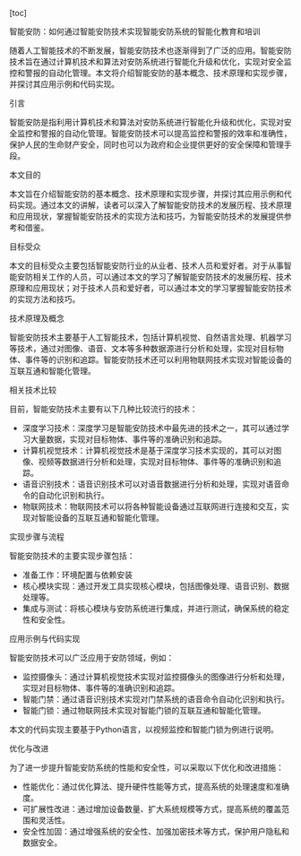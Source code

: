 
[toc]                    
                
                
智能安防：如何通过智能安防技术实现智能安防系统的智能化教育和培训

随着人工智能技术的不断发展，智能安防技术也逐渐得到了广泛的应用。智能安防技术旨在通过计算机技术和算法对安防系统进行智能化升级和优化，实现对安全监控和警报的自动化管理。本文将介绍智能安防的基本概念、技术原理和实现步骤，并探讨其应用示例和代码实现。

引言

智能安防是指利用计算机技术和算法对安防系统进行智能化升级和优化，实现对安全监控和警报的自动化管理。智能安防技术可以提高监控和警报的效率和准确性，保护人民的生命财产安全，同时也可以为政府和企业提供更好的安全保障和管理手段。

本文目的

本文旨在介绍智能安防的基本概念、技术原理和实现步骤，并探讨其应用示例和代码实现。通过本文的讲解，读者可以深入了解智能安防技术的发展历程、技术原理和应用现状，掌握智能安防技术的实现方法和技巧，为智能安防技术的发展提供参考和借鉴。

目标受众

本文的目标受众主要包括智能安防行业的从业者、技术人员和爱好者。对于从事智能安防相关工作的人员，可以通过本文的学习了解智能安防技术的发展历程、技术原理和应用现状；对于技术人员和爱好者，可以通过本文的学习掌握智能安防技术的实现方法和技巧。

技术原理及概念

智能安防技术主要基于人工智能技术，包括计算机视觉、自然语言处理、机器学习等技术，通过对图像、语音、文本等多种数据源进行分析和处理，实现对目标物体、事件等的识别和追踪。智能安防技术还可以利用物联网技术实现对智能设备的互联互通和智能化管理。

相关技术比较

目前，智能安防技术主要有以下几种比较流行的技术：

- 深度学习技术：深度学习是智能安防技术中最先进的技术之一，其可以通过学习大量数据，实现对目标物体、事件等的准确识别和追踪。
- 计算机视觉技术：计算机视觉技术是基于深度学习技术实现的，其可以对图像、视频等数据进行分析和处理，实现对目标物体、事件等的准确识别和追踪。
- 语音识别技术：语音识别技术可以对语音数据进行分析和处理，实现对语音命令的自动化识别和执行。
- 物联网技术：物联网技术可以将各种智能设备通过互联网进行连接和交互，实现对智能设备的互联互通和智能化管理。

实现步骤与流程

智能安防技术的主要实现步骤包括：

- 准备工作：环境配置与依赖安装
- 核心模块实现：通过开发工具实现核心模块，包括图像处理、语音识别、数据处理等。
- 集成与测试：将核心模块与安防系统进行集成，并进行测试，确保系统的稳定性和安全性。

应用示例与代码实现

智能安防技术可以广泛应用于安防领域，例如：

- 监控摄像头：通过计算机视觉技术实现对监控摄像头的图像进行分析和处理，实现对目标物体、事件等的准确识别和追踪。
- 智能门禁：通过语音识别技术实现对门禁系统的语音命令自动化识别和执行。
- 智能门锁：通过物联网技术实现对智能门锁的互联互通和智能化管理。

本文的代码实现主要基于Python语言，以视频监控和智能门锁为例进行说明。

优化与改进

为了进一步提升智能安防系统的性能和安全性，可以采取以下优化和改进措施：

- 性能优化：通过优化算法、提升硬件性能等方式，提高系统的处理速度和准确度。
- 可扩展性改进：通过增加设备数量、扩大系统规模等方式，提高系统的覆盖范围和灵活性。
- 安全性加固：通过增强系统的安全性、加强加密技术等方式，保护用户隐私和数据安全。


